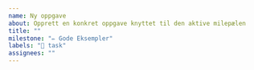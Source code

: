 ```yaml
---
name: Ny oppgave
about: Opprett en konkret oppgave knyttet til den aktive milepælen
title: ""
milestone: "✏️ Gode Eksempler"
labels: "📝 task"
assignees: ""
---
```


<!-- Oppsummer kort hva som skal gjøres, og legg til relevante labels -->
